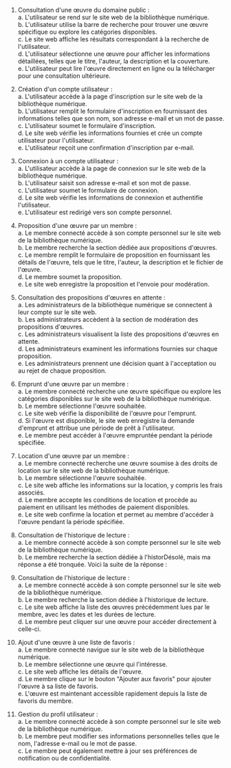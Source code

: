 1. Consultation d'une œuvre du domaine public :  
    a. L'utilisateur se rend sur le site web de la bibliothèque numérique.  
    b. L'utilisateur utilise la barre de recherche pour trouver une œuvre spécifique ou explore les catégories disponibles.  
    c. Le site web affiche les résultats correspondant à la recherche de l'utilisateur.  
    d. L'utilisateur sélectionne une œuvre pour afficher les informations détaillées, telles que le titre, l'auteur, la description et la couverture.  
    e. L'utilisateur peut lire l'œuvre directement en ligne ou la télécharger pour une consultation ultérieure.
    
2. Création d'un compte utilisateur :  
    a. L'utilisateur accède à la page d'inscription sur le site web de la bibliothèque numérique.  
    b. L'utilisateur remplit le formulaire d'inscription en fournissant des informations telles que son nom, son adresse e-mail et un mot de passe.  
    c. L'utilisateur soumet le formulaire d'inscription.  
    d. Le site web vérifie les informations fournies et crée un compte utilisateur pour l'utilisateur.  
    e. L'utilisateur reçoit une confirmation d'inscription par e-mail.
    
3. Connexion à un compte utilisateur :  
    a. L'utilisateur accède à la page de connexion sur le site web de la bibliothèque numérique.  
    b. L'utilisateur saisit son adresse e-mail et son mot de passe.  
    c. L'utilisateur soumet le formulaire de connexion.  
    d. Le site web vérifie les informations de connexion et authentifie l'utilisateur.  
    e. L'utilisateur est redirigé vers son compte personnel.
    
4. Proposition d'une œuvre par un membre :  
    a. Le membre connecté accède à son compte personnel sur le site web de la bibliothèque numérique.  
    b. Le membre recherche la section dédiée aux propositions d'œuvres.  
    c. Le membre remplit le formulaire de proposition en fournissant les détails de l'œuvre, tels que le titre, l'auteur, la description et le fichier de l'œuvre.  
    d. Le membre soumet la proposition.  
    e. Le site web enregistre la proposition et l'envoie pour modération.
    
5. Consultation des propositions d'œuvres en attente :  
    a. Les administrateurs de la bibliothèque numérique se connectent à leur compte sur le site web.  
    b. Les administrateurs accèdent à la section de modération des propositions d'œuvres.  
    c. Les administrateurs visualisent la liste des propositions d'œuvres en attente.  
    d. Les administrateurs examinent les informations fournies sur chaque proposition.  
    e. Les administrateurs prennent une décision quant à l'acceptation ou au rejet de chaque proposition.
    
6. Emprunt d'une œuvre par un membre :  
    a. Le membre connecté recherche une œuvre spécifique ou explore les catégories disponibles sur le site web de la bibliothèque numérique.  
    b. Le membre sélectionne l'œuvre souhaitée.  
    c. Le site web vérifie la disponibilité de l'œuvre pour l'emprunt.  
    d. Si l'œuvre est disponible, le site web enregistre la demande d'emprunt et attribue une période de prêt à l'utilisateur.  
    e. Le membre peut accéder à l'œuvre empruntée pendant la période spécifiée.
    
7. Location d'une œuvre par un membre :  
    a. Le membre connecté recherche une œuvre soumise à des droits de location sur le site web de la bibliothèque numérique.  
    b. Le membre sélectionne l'œuvre souhaitée.  
    c. Le site web affiche les informations sur la location, y compris les frais associés.  
    d. Le membre accepte les conditions de location et procède au paiement en utilisant les méthodes de paiement disponibles.  
    e. Le site web confirme la location et permet au membre d'accéder à l'œuvre pendant la période spécifiée.
    
8. Consultation de l'historique de lecture :  
    a. Le membre connecté accède à son compte personnel sur le site web de la bibliothèque numérique.  
    b. Le membre recherche la section dédiée à l'historDésolé, mais ma réponse a été tronquée. Voici la suite de la réponse :
    
9. Consultation de l'historique de lecture :  
    a. Le membre connecté accède à son compte personnel sur le site web de la bibliothèque numérique.  
    b. Le membre recherche la section dédiée à l'historique de lecture.  
    c. Le site web affiche la liste des œuvres précédemment lues par le membre, avec les dates et les durées de lecture.  
    d. Le membre peut cliquer sur une œuvre pour accéder directement à celle-ci.
    
10. Ajout d'une œuvre à une liste de favoris :  
    a. Le membre connecté navigue sur le site web de la bibliothèque numérique.  
    b. Le membre sélectionne une œuvre qui l'intéresse.  
    c. Le site web affiche les détails de l'œuvre.  
    d. Le membre clique sur le bouton "Ajouter aux favoris" pour ajouter l'œuvre à sa liste de favoris.  
    e. L'œuvre est maintenant accessible rapidement depuis la liste de favoris du membre.
    
11. Gestion du profil utilisateur :  
    a. Le membre connecté accède à son compte personnel sur le site web de la bibliothèque numérique.  
    b. Le membre peut modifier ses informations personnelles telles que le nom, l'adresse e-mail ou le mot de passe.  
    c. Le membre peut également mettre à jour ses préférences de notification ou de confidentialité.